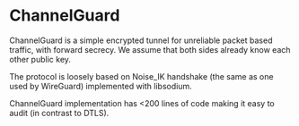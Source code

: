 # ChannelGuard

ChannelGuard is a simple encrypted tunnel for unreliable packet based traffic, with forward secrecy. We assume that both sides already know each other public key.

The protocol is loosely based on Noise_IK handshake (the same as one used by WireGuard) implemented with libsodium.

ChannelGuard implementation has <200 lines of code making it easy to audit (in contrast to DTLS).
